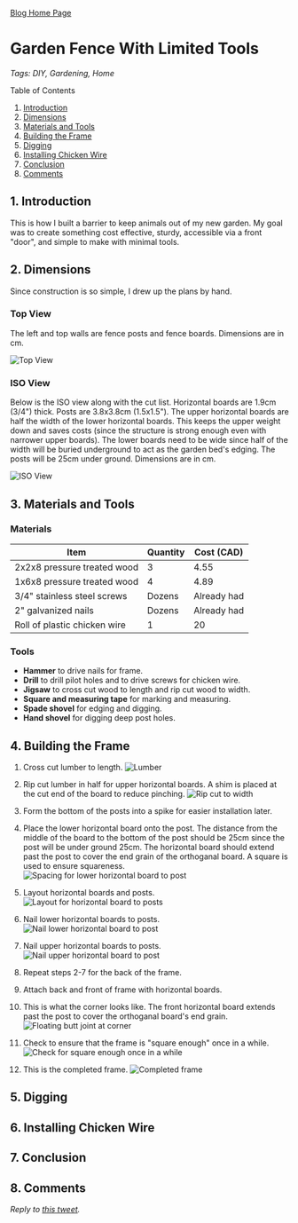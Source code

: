 [Blog Home Page](../../README.md)

# Garden Fence With Limited Tools

_Tags: DIY, Gardening, Home_

Table of Contents
1. [Introduction](#introduction)
2. [Dimensions](#dimensions)
3. [Materials and Tools](#materials)
4. [Building the Frame](#frame)
5. [Digging](#digging)
6. [Installing Chicken Wire](#wire)
7. [Conclusion](#conclusion)
8. [Comments](#comments)

##  1. <a name='introduction'></a>Introduction

This is how I built a barrier to keep animals out of my new garden. My goal was to create something cost effective, sturdy, accessible via a front "door", and simple to make with minimal tools.

## 2. <a name='dimensions'></a>Dimensions

Since construction is so simple, I drew up the plans by hand.

### Top View

The left and top walls are fence posts and fence boards. Dimensions are in cm.

![Top View](top.jpg)

### ISO View

Below is the ISO view along with the cut list. Horizontal boards are 1.9cm (3/4") thick. Posts are 3.8x3.8cm (1.5x1.5"). The upper horizontal boards are half the width of the lower horizontal boards. This keeps the upper weight down and saves costs (since the structure is strong enough even with narrower upper boards). The lower boards need to be wide since half of the width will be buried underground to act as the garden bed's edging. The posts will be 25cm under ground. Dimensions are in cm.

![ISO View](iso.jpg)

## 3. <a name='materials'></a>Materials and Tools

### Materials

| Item                         | Quantity   | Cost (CAD)  |
| ---------------------------- | ---------- | ----------- |
| 2x2x8 pressure treated wood  | 3          | 4.55        |
| 1x6x8 pressure treated wood  | 4          | 4.89        |
| 3/4" stainless steel screws  | Dozens     | Already had |
| 2" galvanized nails          | Dozens     | Already had |
| Roll of plastic chicken wire | 1          | 20          |

### Tools

* **Hammer** to drive nails for frame.
* **Drill** to drill pilot holes and to drive screws for chicken wire.
* **Jigsaw** to cross cut wood to length and rip cut wood to width.
* **Square and measuring tape** for marking and measuring.
* **Spade shovel** for edging and digging.
* **Hand shovel** for digging deep post holes.

## 4. <a name='frame'></a>Building the Frame

1. Cross cut lumber to length.
![Lumber](20200530_121426.jpg)

2. Rip cut lumber in half for upper horizontal boards. A shim is placed at the cut end of the board to reduce pinching.
![Rip cut to width](20200530_130019.jpg)

3. Form the bottom of the posts into a spike for easier installation later.

4. Place the lower horizontal board onto the post. The distance from the  middle of the board to the bottom of the post should be 25cm since the post will be under ground 25cm. The horizontal board should extend past the post to cover the end grain of the orthoganal board. A square is used to ensure squareness.
![Spacing for lower horizontal board to post](20200530_133933.jpg)

5. Layout horizontal boards and posts.
![Layout for horizontal board to posts](20200530_135203.jpg)

6. Nail lower horizontal boards to posts.
![Nail lower horizontal board to post](20200530_135218.jpg)

7. Nail upper horizontal boards to posts.
![Nail upper horizontal board to post](20200530_135221.jpg)

8. Repeat steps 2-7 for the back of the frame.

9. Attach back and front of frame with horizontal boards.

10. This is what the corner looks like. The front horizontal board extends past the post to cover the orthoganal board's end grain.
![Floating butt joint at corner](20200530_163841.jpg)

11. Check to ensure that the frame is "square enough" once in a while.
![Check for square enough once in a while](20200530_163908.jpg)

12. This is the completed frame.
![Completed frame](20200530_164129.jpg)

## 5. <a name='digging'></a>Digging

## 6. <a name='wire'></a>Installing Chicken Wire

## 7. <a name='conclusion'></a>Conclusion

## 8. <a name='comments'></a>Comments

_Reply to [this tweet]()._